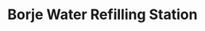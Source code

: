 ---
title: "Borje Water Refilling Station"
url: /poblacion/borje-water-refilling-station/
shop: water
---